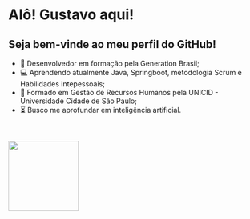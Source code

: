 # Alô! Gustavo aqui!

## Seja bem-vinde ao meu perfil do GitHub!

- :seedling: Desenvolvedor em formação pela Generation Brasil;
- :computer: Aprendendo atualmente Java, Springboot, metodologia Scrum e Habilidades intepessoais;
- :school: Formado em Gestão de Recursos Humanos pela UNICID - Universidade Cidade de São Paulo;
- :hourglass_flowing_sand:  Busco me aprofundar em inteligência artificial.
<br>
<br>
<div>
<img height="140em" src="https://github-readme-stats.vercel.app/api?username=Gstv-web&show_icons=true&theme=dark&line_height=20"/><img height="14
0em" src="https://github-readme-stats.vercel.app/api/top-langs/?username=Gstv-web&layout=compact&theme=dark&langs_count=7&card_width=370"/></div>
<br>
<br>
<br>

#### 